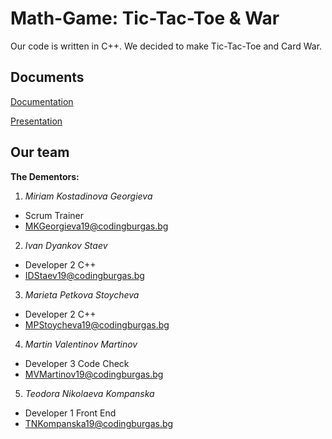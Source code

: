 # Math-Game: Tic-Tac-Toe & War
Our code is written in C++. We decided to make Tic-Tac-Toe and Card War.

## Documents
<a href="https://codingburgas-my.sharepoint.com/:w:/g/personal/mkgeorgieva19_codingburgas_bg/EctSW5rkA65Gt5WMz-v0ZvUBmsDTsX36Sa2d39cy_eoyNg?e=pYuXae">Documentation</a>

<a href="#">Presentation</a>

## Our team
**The Dementors:**
1. _Miriam Kostadinova Georgieva_
- Scrum Trainer
- MKGeorgieva19@codingburgas.bg
2. _Ivan Dyankov Staev_ 
- Developer 2 C++
- IDStaev19@codingburgas.bg
3. _Marieta Petkova Stoycheva_
- Developer 2 C++
- MPStoycheva19@codingburgas.bg
4. _Martin Valentinov Martinov_
- Developer 3 Code Check
- MVMartinov19@codingburgas.bg
5. _Teodora Nikolaeva Kompanska_
- Developer 1 Front End
- TNKompanska19@codingburgas.bg 

